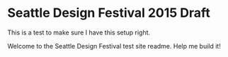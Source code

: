 # Seattle Design Festival 2015 Draft

This is a test to make sure I have this setup right.

Welcome to the Seattle Design Festival test site readme. Help me build it!
